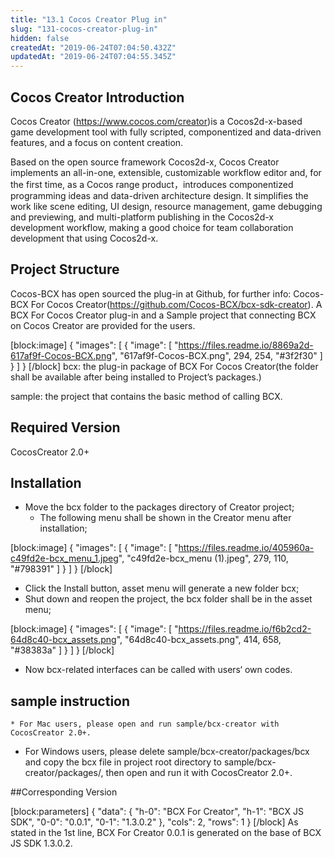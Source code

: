 ```yaml
---
title: "13.1 Cocos Creator Plug in"
slug: "131-cocos-creator-plug-in"
hidden: false
createdAt: "2019-06-24T07:04:50.432Z"
updatedAt: "2019-06-24T07:04:55.345Z"
---
```

## Cocos Creator Introduction
Cocos Creator (https://www.cocos.com/creator)is a Cocos2d-x-based game development tool with fully scripted, componentized and data-driven features, and a focus on content creation. 

Based on the open source framework Cocos2d-x, Cocos Creator implements an all-in-one, extensible, customizable workflow editor and, for the first time, as a Cocos range product，introduces componentized programming ideas and data-driven architecture design. It simplifies the work like scene editing, UI design, resource management, game debugging and previewing, and multi-platform publishing in the Cocos2d-x development workflow, making a good choice for team collaboration development that using Cocos2d-x.


## Project Structure
Cocos-BCX has open sourced the plug-in at Github, for further info: Cocos-BCX For Cocos Creator(https://github.com/Cocos-BCX/bcx-sdk-creator). A BCX For Cocos Creator plug-in and a Sample project that connecting BCX on Cocos Creator are provided for the users.

[block:image]
{
  "images": [
    {
      "image": [
        "https://files.readme.io/8869a2d-617af9f-Cocos-BCX.png",
        "617af9f-Cocos-BCX.png",
        294,
        254,
        "#3f2f30"
      ]
    }
  ]
}
[/block]
bcx: the plug-in package of BCX For Cocos Creator(the folder shall be available after being installed to Project’s packages.)

sample: the project that contains the basic method of calling BCX.

## Required Version
CocosCreator 2.0+

## Installation

* Move the bcx folder to the packages directory of Creator project;
  * The following menu shall be shown in the Creator menu after installation;

[block:image]
{
  "images": [
    {
      "image": [
        "https://files.readme.io/405960a-c49fd2e-bcx_menu_1.jpeg",
        "c49fd2e-bcx_menu (1).jpeg",
        279,
        110,
        "#798391"
      ]
    }
  ]
}
[/block]
  * Click the Install button, asset menu will generate a new folder bcx;
  * Shut down and reopen the project, the bcx folder shall be in the asset menu;

[block:image]
{
  "images": [
    {
      "image": [
        "https://files.readme.io/f6b2cd2-64d8c40-bcx_assets.png",
        "64d8c40-bcx_assets.png",
        414,
        658,
        "#38383a"
      ]
    }
  ]
}
[/block]
* Now bcx-related interfaces can be called with users‘ own codes.

## sample instruction
    * For Mac users, please open and run sample/bcx-creator with CocosCreator 2.0+.
   * For Windows users, please delete sample/bcx-creator/packages/bcx and copy the bcx file in project root directory to sample/bcx-creator/packages/, then open and run it with CocosCreator 2.0+.

##Corresponding Version

[block:parameters]
{
  "data": {
    "h-0": "BCX For Creator",
    "h-1": "BCX JS SDK",
    "0-0": "0.0.1",
    "0-1": "1.3.0.2"
  },
  "cols": 2,
  "rows": 1
}
[/block]
As stated in the 1st line, BCX For Creator 0.0.1 is generated on the base of  BCX JS SDK 1.3.0.2.